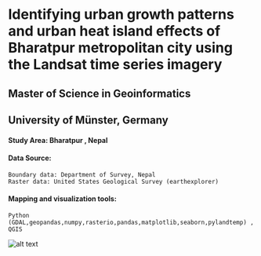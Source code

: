 # Identifying urban growth patterns and urban heat island effects of Bharatpur metropolitan city using the Landsat time series imagery

## Master of Science in Geoinformatics 
## University of Münster, Germany

#### Study Area: Bharatpur , Nepal

#### Data Source: 
````
Boundary data: Department of Survey, Nepal
Raster data: United States Geological Survey (earthexplorer)
````

#### Mapping and visualization tools: 
````
Python (GDAL,geopandas,numpy,rasterio,pandas,matplotlib,seaborn,pylandtemp) , QGIS
````

![alt text](https://github.com/shiwakotisurendra/Master-thesis-Surendra/blob/master/thesis-1.gif)
